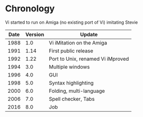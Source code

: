 


# Chronology

Vi started to run on Amiga (no existing port of Vi) imitating Stevie

| Date | Version | Update                            |
| ---  | ---     | ---                               |
| 1988 | 1.0     | Vi iMitation on the Amiga         |
| 1991 | 1.14    | First public release              |
| 1992 | 1.22    | Port to Unix, renamed Vi iMproved |
| 1994 | 3.0     | Multiple windows                  |
| 1996 | 4.0     | GUI                               |
| 1998 | 5.0     | Syntax highlighting               |
| 2000 | 6.0     | Folding, multi-language           |
| 2006 | 7.0     | Spell checker, Tabs               |
| 2016 | 8.0     | Job                               |
